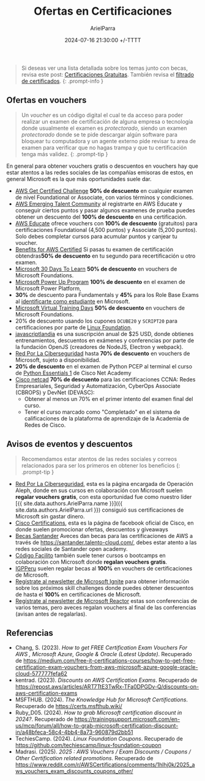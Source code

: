 ﻿---
title: Ofertas en Certificaciones
description: ofertas en vouchers de certificaciones
date: 2024-07-16 21:30:00 +/-TTTT
categories: [Desarrollo_Profesional]
author: ArielParra 
tags: [recomendaciones,egresados,estudiantes]
pin: false
mermaid: false
image: https://annhawkins.com/wp-content/uploads/2016/10/discount-special-offer.jpg
---

<script src="https://cdn.jsdelivr.net/npm/add-to-calendar-button@2" async defer></script>
<style>
#atcb-reference {
  display: none !important;
}
add-to-calendar-button {
    display: inline-flex !important;  
    vertical-align: middle !important; 
}
</style>
> Si deseas ver una lista detallada sobre los temas junto con becas, revisa este post: [Certificaciones Gratuitas](https://cpc-gallos.github.io/blog/Certificaciones_Gratuitas/). También revisa el [filtrado de certificados](https://cpc-gallos.github.io/blog/Filtrar_Certificados/). 
{: .prompt-info }

## Ofertas en vouchers

> Un *voucher* es un código digital el cual te da acceso para poder realizar un examen de certificación de alguna empresa o tecnología donde usualmente el examen es *protectorado*, siendo un examen *protectorado* donde se te pide descargar algún software para bloquear tu computadora y un agente externo pide revisar tu area de examen para verificar que no hagas trampa y que tu certificación tenga más validez.
{: .prompt-tip }

En general para obtener vouchers gratis o descuentos en vouchers hay que estar atentos a las redes sociales de las compañías emisoras de estos, en general Microsoft es la que más oportunidades suele dar.

- [AWS Get Certified Challenge](https://www.google.com/search?q=AWS%20Get%20Certified%20Challenge) **50% de descuento** en cualquier examen de nivel Foundational or Associate, con varios términos y condiciones.
- [AWS Emerging Talent Community](https://www.reddit.com/r/AWSCertifications/comments/1iacrq2/earning_50_off_voucher_with_etc_detailed_post/) al registrarte en AWS Educate y conseguir ciertos puntos y pasar algunos examenes de prueba puedes obtener un descuento del **100% de descuento** en una certificación.
- [AWS Educate](https://aws.amazon.com/education/awseducate/) ofrece vouchers con **100% de descuento** (gratuitos) para certificaciones Foundational (4,500 puntos) y Associate (5,200 puntos). Solo debes completar cursos para acumular puntos y canjear tu voucher.
- [Benefits for AWS Certified](https://aws.amazon.com/certification/benefits/) Si pasas tu examen de certificación obtendras**50% de descuento** en tu segundo para recertificación u otro examen. 
- [Microsoft 30 Days To Learn](https://developer.microsoft.com/offers/30-days-to-learn-it?WT.mc_id=studentamb_165290) **50% de descuento** en vouchers de Microsoft Foundations.
- [Microsoft Power Up Program](https://powerup.microsoft.com/) **100% de descuento** en el examen de Microsoft Power Platform, 
- **30%** de descuento para Fundamentals y **45%** para los Role Base Exams al [identificarte como estudiante](https://learn.microsoft.com/en-us/credentials/certifications/student-discounts#how-to-identify-yourself-as-student-in-profile) en Microsoft.
- [Microsoft Virtual Training Days](https://www.microsoft.com/en-ca/sites/microsoft-training-days/?EventTitle=&index=0&RecordCount=12&OrderBy=Date%20(ascending)&ProductCategory=Azure_Dynamics+365_Microsoft+365_Power+Platform_Security&wt.mc_id=) **50% de descuento** en vouchers de Microsoft Foundations.
- 20% de descuento usando los cupones `DCUBE20` y `SCRIPT20` para certificaciones por parte de [Linux Foundation](https://training.linuxfoundation.org/cloud-containers/?SSAID=746540&sscid=71k8_jjr26&utm_source=shareasale&utm_medium=affiliate&utm_campaign=affiliate).
- [javascriptlandia](https://javascriptlandia.com/) es una suscripción anual de $25 USD, donde obtienes entrenamientos, descuentos en exámenes y conferencias por parte de la fundación OpenJS (creadores de NodeJS, Electron y webpack).
- [Red Por La Ciberseguridad](https://www.redporlaciberseguridad.org/producto/voucher-para-examen-de-certificacion-microsoft/) hasta **70% de descuento** en vouchers de Microsoft, sujeto a disponibilidad.
- **20% de descuento** en el examen de Python PCEP al terminal el curso de [Python Essentials 1](https://www.netacad.com/courses/python-essentials-1?courseLang=en-US) de Cisco Net Academy
- [Cisco netcad](https://www.netacad.com/fr/resources/program-info/certification-discount-information) **70% de descuento** para las certificaciones CCNA: Redes Empresariales, Seguridad y Automatización, CyberOps Associate (CBROPS) y DevNet (DEVASC):
  - Obtener al menos un 70% en el primer intento del examen final del curso.
  - Tener el curso marcado como "Completado" en el sistema de calificaciones de la plataforma de aprendizaje de la Academia de Redes de Cisco.

## Avisos de eventos y descuentos

> Recomendamos estar atentos de las redes sociales y correos relacionados para ser los primeros en obtener los beneficios
{: .prompt-tip }

- [Red Por La Ciberseguridad](https://www.facebook.com/redporlaciberseguridad?locale=es_LA), esta es la página encargada de Operación Aleph, donde en sus cursos en colaboración con Microsoft suelen **regalar vouchers gratis**, con esta oportunidad fue como nuestro líder [{{ site.data.authors.ArielParra.name }}]({{ site.data.authors.ArielParra.url }}) consiguió sus certificaciones de Microsoft sin gastar dinero. 
- [Cisco Certifications](https://www.facebook.com/learningatcisco/), esta es la página de facebook oficial de Cisco, en donde suelen promocionar ofertas, descuentos y giveaways
- [Becas Santander](https://www.santanderopenacademy.com/es/index.html) Aveces dan becas para las certificaciones de AWS a través de <https://santander.talento-cloud.com/>, debes estar atento a las redes sociales de Santander open academy. 
- [Código Facilito](https://www.facebook.com/codigofacilito) también suele tener cursos o bootcamps en colaboración con Microsoft donde **regalan vouchers gratis**.
- [IGPPeru](https://www.facebook.com/profile.php?id=100063938172864) suelen regalar becas al **100%** en vouchers de certificaciones de Microsoft.
- [Regístrate al newsletter de Microsoft Ignite](https://register.igniteinfo.microsoft.com/) para obtener información sobre los próximos skill challenges donde puedes obtener descuentos de hasta el **100%** en certificaciones de Microsoft.
- [Regístrate al newsletter de Microsoft Reactor](https://reactor.microsoft.com/es-es/reactor/newsletter/) estas son conferencias de varios temas, pero aveces regalan vouchers al final de las conferencias (avisan antes de regalarlas).

## Referencias
- Chang, S. (2023). *How to get FREE Certification Exam Vouchers For AWS , Microsoft Azure, Google & Oracle (Latest Update)*. Recuperado de <https://medium.com/free-it-certifications-courses/how-to-get-free-certification-exam-vouchers-from-aws-microsoft-azure-google-oracle-cloud-577777fefa62>
- kentrad. (2023). *Discounts on AWS Certification Exams*. Recuperado de <https://repost.aws/articles/ART7TtE3TwRx-TFa0DPGDv-Q/discounts-on-aws-certification-exams>
- MSFTHUB. (2024). *The Knowledge Hub for Microsoft Certifications*. Recuperado de <https://certs.msfthub.wiki/>
- Ruby_D05. (2024). *How to grab Microsoft certification discount in 2024?*. Recuperado de <https://trainingsupport.microsoft.com/en-us/mcp/forum/all/how-to-grab-microsoft-certification-discount-in/a48bfeca-58c4-4bb4-8a73-960879d2bb51>
- TechiesCamp. (2024). *Linux Foundation Coupons*. Recuperado de <https://github.com/techiescamp/linux-foundation-coupon>
- Madrasi. (2025). *2025 : AWS Vouchers / Exam Discounts / Coupons / Other Certification related promotions*. Recuperado de <https://www.reddit.com/r/AWSCertifications/comments/1hlhj0k/2025_aws_vouchers_exam_discounts_coupons_other/>